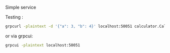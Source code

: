 Simple service

Testing :

```bash
grpcurl -plaintext -d '{"a": 3, "b": 4}' localhost:50051 calculator.Calculator/Add
```

or via grpcui:
```bash
grpcui -plaintext localhost:50051
```